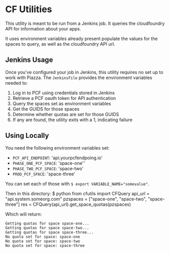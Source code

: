 # CF Utilities

This utility is meant to be run from a Jenkins job. It queries the
cloudfoundry API for information about your apps.

It uses environment variables already present populate the values
for the spaces to query, as well as the cloudfoundry API url.

## Jenkins Usage
Once you've configured your job in Jenkins, this utility requires no
set up to work with Piazza. The `JenkinsFile` provides the environment
variables needed to:

1. Log in to PCF using credentials stored in Jenkins
2. Retrieve a PCF oauth token for API authentication
3. Query the spaces set as environment variables
4. Get the GUIDS for those spaces
5. Determine whether quotas are set for those GUIDS
6. If any are found, the utility exits with a 1, indicating failure

## Using Locally
You need the following environment variables set:

- `PCF_API_ENDPOINT`: 'api.yourpcfendpoing.io'
- `PHASE_ONE_PCF_SPACE`: 'space-one''
- `PHASE_TWO_PCF_SPACE`: 'space-two'
- `PROD_PCF_SPACE`: 'space-three'

You can set each of those with `$ export VARIABLE_NAME="somevalue"`.

Then in this directory:
    $ python
        from cfutils import CFQuery
        api_url = "api.system.someorg.com"
        pzspaces = ["space-one", "space-two", "space-three"]
        res = CFQuery(api_url).get_space_quotas(pzspaces)


Which will return:

```
Getting quotas for space space-one...
Getting quotas for space space-two...
Getting quotas for space space-three...
No quota set for space: space-one
No quota set for space: space-two
No quota set for space: space-three
```

